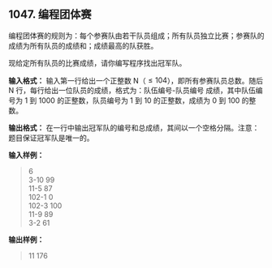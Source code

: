 ﻿## 1047. 编程团体赛
编程团体赛的规则为：每个参赛队由若干队员组成；所有队员独立比赛；参赛队的成绩为所有队员的成绩和；成绩最高的队获胜。

现给定所有队员的比赛成绩，请你编写程序找出冠军队。

**输入格式：**
输入第一行给出一个正整数 N（$≤10^​4$），即所有参赛队员总数。随后 N 行，每行给出一位队员的成绩，格式为：队伍编号-队员编号 成绩，其中队伍编号为 1 到 1000 的正整数，队员编号为 1 到 10 的正整数，成绩为 0 到 100 的整数。

**输出格式：**
在一行中输出冠军队的编号和总成绩，其间以一个空格分隔。注意：题目保证冠军队是唯一的。

**输入样例：**
>6  
3-10 99  
11-5 87  
102-1 0  
102-3 100  
11-9 89  
3-2 61  

**输出样例：**
>11 176  